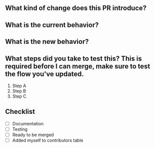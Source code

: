 <!--
Please make sure you are familiar with and follow the instructions in the
contributing guidelines (found in the CONTRIBUTING.md file).

Please fill out the information below to expedite the review and (hopefully)
merge of your pull request! -->

## What kind of change does this PR introduce?

<!-- Is it a Bug fix, feature, docs update, ... -->

## What is the current behavior?

<!-- You can also link to an open issue here -->

## What is the new behavior?

<!-- if this is a feature change -->

## What steps did you take to test this? This is required before I can merge, make sure to test the flow you've updated.

1. Step A
2. Step B
3. Step C

## Checklist

<!-- Have you done all of these things?  -->
<!-- add "N/A" to the end of each line that's irrelevant to your changes -->
<!-- to check an item, place an "x" in the box like so: "- [x] Documentation" -->

- [ ] Documentation
- [ ] Testing <!-- We can only merge the PR if this is checked -->
- [ ] Ready to be merged <!-- In your opinion, is this ready to be merged as soon as it's reviewed? -->
- [ ] Added myself to contributors table <!-- this is optional, see the contributing guidelines for instructions -->

<!-- feel free to add additional comments -->
<!-- Thank you for contributing! -->

